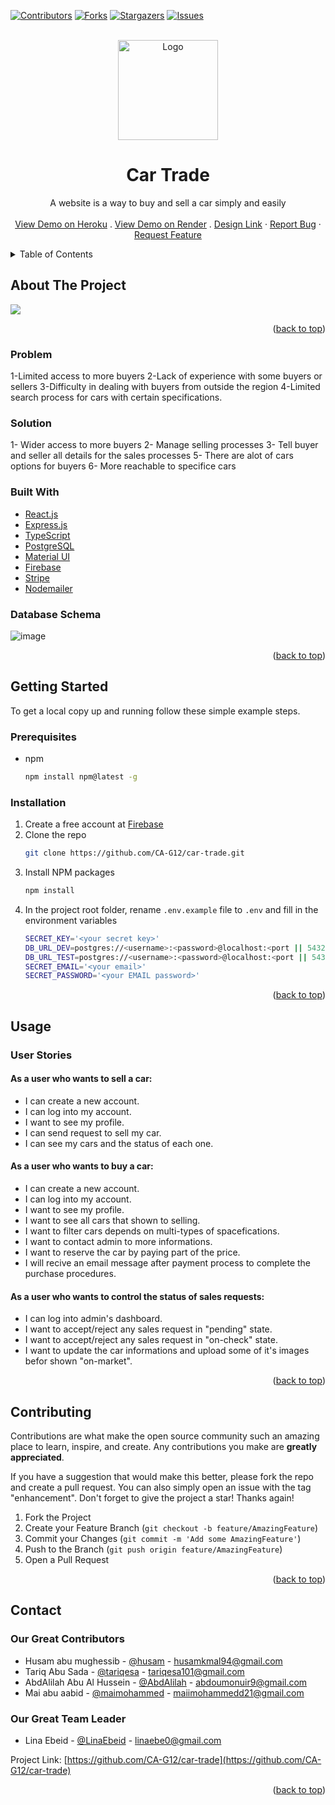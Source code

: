 <div id="top"></div>

[![Contributors][contributors-shield]][contributors-url]
[![Forks][forks-shield]][forks-url]
[![Stargazers][stars-shield]][stars-url]
[![Issues][issues-shield]][issues-url]

<!-- PROJECT LOGO -->
<br />
<div align="center">
  <a href="https://github.com/CA-G12/car-trade">
    <img src="https://i.imgur.com/veF5F6J.png" alt="Logo" width="160" height="160">
  </a>

<h1 align="center">Car Trade</h1>

  <p align="center">
       A website is a way to buy and sell a car simply and easily
    <br />
    <br />
    <a href="https://car-tradee.herokuapp.com">View Demo on Heroku</a>
     .
    <a href="https://car-trede.onrender.com">View Demo on Render</a>
    .
    <a href="https://www.figma.com/file/4j4A83unKcFHLyfKiIwrQq/Car-trade?node-id=0%3A1">Design Link</a>
    ·
    <a href="https://github.com/CA-G12/car-trade/issues/new">Report Bug</a>
    ·
    <a href="https://github.com/CA-G12/car-trade/issues/new">Request Feature</a>
  </p>
</div>



<!-- TABLE OF CONTENTS -->
<details>
  <summary>Table of Contents</summary>
  <ol>
    <li>
      <a href="#about-the-project">About The Project</a>
      <ul>
        <li><a href="#problem">Problem</a></li>
        <li><a href="#solution">Solution</a></li>
        <li><a href="#built-with">Built With</a></li>
        <li><a href="#database-schema">Database Schema</a></li>
      </ul>
    </li>
    <li>
      <a href="#getting-started">Getting Started</a>
      <ul>
        <li><a href="#prerequisites">Prerequisites</a></li>
        <li><a href="#installation">Installation</a></li>
      </ul>
    </li>
    <li>
      <a href="#usage">Usage</a>
      <ul>
        <li>
          <a href="#user-stories">User Stories</a>
            <ul>
                <li><a href="#buyer-stories">As a Buyer</a></li>
                <li><a href="#seller-stories">As a Seller</a></li>
                <li><a href="#admin-stories">As an Admin</a></li>
            </ul>
          </li>
      </ul>
    </li>
    <li><a href="#roadmap">Roadmap</a></li>
    <li><a href="#contributing">Contributing</a></li>
    <li><a href="#contact">Contact</a></li>
    <li><a href="#acknowledgments">Acknowledgments</a></li>
  </ol>
</details>



<!-- ABOUT THE PROJECT -->
## About The Project <span id="about-the-project"></span>

<img src="https://i.imgur.com/AqLx1W1.png" />

<p align="right">(<a href="#top">back to top</a>)</p>

### Problem <span id="problem"></span>
1-Limited access to more buyers
2-Lack of experience with some buyers or sellers
3-Difficulty in dealing with buyers from outside the region
4-Limited search process for cars with certain specifications.

### Solution <span id="solution"></span>
1- Wider access to more buyers
2- Manage selling processes
3- Tell buyer and seller all details for the sales processes
5- There are alot of cars options for buyers
6- More reachable to specifice cars

### Built With <span id="built-with"></span>

* [React.js](https://reactjs.org/)
* [Express.js](https://expressjs.com/)
* [TypeScript](https://www.typescriptlang.org/docs/)
* [PostgreSQL](https://www.postgresql.org/docs/)
* [Material UI](https://mui.com/)
* [Firebase](https://firebase.google.com/)
* [Stripe](https://stripe.com/)
* [Nodemailer](https://nodemailer.com/about/)

### Database Schema <span id="database-schema"></span>
![image]()


<p align="right">(<a href="#top">back to top</a>)</p>



<!-- GETTING STARTED -->
## Getting Started <span id="getting-started"></span>

To get a local copy up and running follow these simple example steps.

### Prerequisites <span id="prerequisites"></span>

* npm
  ```sh
  npm install npm@latest -g
  ```

### Installation <span id="installation"></span>

1. Create a free account at [Firebase](https://firebase.google.com/)
2. Clone the repo
   ```sh
   git clone https://github.com/CA-G12/car-trade.git
   ```
3. Install NPM packages
   ```sh
   npm install
   ```
4. In the project root folder, rename `.env.example` file to `.env` and fill in the environment variables
   ```sh
   SECRET_KEY='<your secret key>'
   DB_URL_DEV=postgres://<username>:<password>@localhost:<port || 5432>/<development database>
   DB_URL_TEST=postgres://<username>:<password>@localhost:<port || 5432>/<test database>
   SECRET_EMAIL='<your email>'
   SECRET_PASSWORD='<your EMAIL password>'
   
   ```
<p align="right">(<a href="#top">back to top</a>)</p>



<!-- USAGE EXAMPLES -->
## Usage <span id="usage"></span>
### User Stories <span id="user-stories"></span>
#### As a user who wants to sell a car: <span id="seller-stories"></span>
- I can create a new account.
- I can log into my account.
- I want to see my profile.
- I can send request to sell my car.
- I can see my cars and the status of each one.
#### As a user who wants to buy a car: <span id="buyer-stories"></span>
- I can create a new account.
- I can log into my account.
- I want to see my profile.
- I want to see all cars that shown to selling.
- I want to filter cars depends on multi-types of spacefications.
- I want to contact admin to more informations.
- I want to reserve the car by paying part of the price.
- I will recive an email message after payment process to complete the purchase procedures.
#### As a user who wants to control the status of sales requests: <span id="admin-stories"></span>
- I can log into admin's dashboard.
- I want to accept/reject any sales request in "pending" state.
- I want to accept/reject any sales request in "on-check" state.
- I want to update the car informations and upload some of it's images befor shown "on-market".

<p align="right">(<a href="#top">back to top</a>)</p>


<!-- CONTRIBUTING -->
## Contributing <span id="contributing"></span>

Contributions are what make the open source community such an amazing place to learn, inspire, and create. Any contributions you make are **greatly appreciated**.

If you have a suggestion that would make this better, please fork the repo and create a pull request. You can also simply open an issue with the tag "enhancement".
Don't forget to give the project a star! Thanks again!

1. Fork the Project
2. Create your Feature Branch (`git checkout -b feature/AmazingFeature`)
3. Commit your Changes (`git commit -m 'Add some AmazingFeature'`)
4. Push to the Branch (`git push origin feature/AmazingFeature`)
5. Open a Pull Request

<p align="right">(<a href="#top">back to top</a>)</p>


<!-- CONTACT -->
## Contact <span id="contact"></span>
### Our Great Contributors
- Husam abu mughessib - [@husam](https://github.com/husamkamal) - husamkmal94@gmail.com
- Tariq Abu Sada - [@tariqesa](https://github.com/tariqabusada) - tariqesa101@gmail.com
- AbdAlilah Abu Al Hussein - [@AbdAlilah](https://github.com/abdou059) - abdoumonuir9@gmail.com
- Mai abu aabid - [@maimohammed](https://github.com/mai-mohammed) - maiimohammedd21@gmail.com

### Our Great Team Leader
- Lina Ebeid - [@LinaEbeid](https://github.com/LinaYahya) - linaebe0@gmail.com

Project Link: [https://github.com/CA-G12/car-trade](https://github.com/CA-G12/car-trade)

<p align="right">(<a href="#top">back to top</a>)</p>

[contributors-shield]: https://img.shields.io/github/contributors/CA-G12/car-trade?style=for-the-badge
[contributors-url]: https://github.com/CA-G12/car-trade/graphs/contributors
[forks-shield]:https://img.shields.io/github/forks/CA-G12/car-trade?style=for-the-badge
[forks-url]: https://github.com/CA-G12/car-trade/network/members
[stars-shield]: https://img.shields.io/github/stars/CA-G12/car-trade?style=for-the-badge
[stars-url]: https://github.com/CA-G12/car-trade/stargazers
[issues-shield]: https://img.shields.io/github/issues/CA-G12/car-trade?style=for-the-badge
[issues-url]: https://github.com/CA-G12/car-trade/issues
